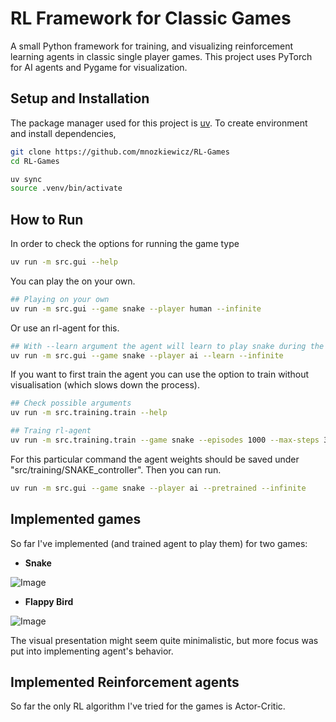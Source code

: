 # RL Framework for Classic Games

A small Python framework for training, and visualizing reinforcement learning agents in classic single player games. This project uses PyTorch for AI agents and Pygame for visualization.

## 

## Setup and Installation

The package manager used for this project is [uv](https://docs.astral.sh/uv/getting-started/installation/).
To create environment and install dependencies,

```bash
git clone https://github.com/mnozkiewicz/RL-Games
cd RL-Games

uv sync
source .venv/bin/activate
```

## How to Run

In order to check the options for running the game type

```bash
uv run -m src.gui --help
```

You can play the on your own.
```bash
## Playing on your own
uv run -m src.gui --game snake --player human --infinite
```

Or use an rl-agent for this.
```bash
## With --learn argument the agent will learn to play snake during the game visualization
uv run -m src.gui --game snake --player ai --learn --infinite
```


If you want to first train the agent you can use the option to train without visualisation (which slows down the process).
```bash
## Check possible arguments
uv run -m src.training.train --help

## Traing rl-agent
uv run -m src.training.train --game snake --episodes 1000 --max-steps 3000
```

For this particular command the agent weights should be saved under "src/training/SNAKE_controller".
Then you can run.

```bash
uv run -m src.gui --game snake --player ai --pretrained --infinite
```


## Implemented games

So far I've implemented (and trained agent to play them) for two games:

* **Snake**

![Image](https://github.com/user-attachments/assets/8a22f19a-8b60-4c67-8fbb-bdcc2767d774)

* **Flappy Bird**

![Image](https://github.com/user-attachments/assets/cef3fdc6-0176-4485-80eb-418601f0ec76)


The visual presentation might seem quite minimalistic, but more focus was put into implementing agent's behavior.


## Implemented Reinforcement agents

So far the only RL algorithm I've tried for the games is Actor-Critic.
